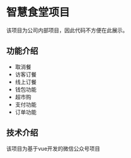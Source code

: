 # 智慧食堂项目
该项目为公司内部项目，因此代码不方便在此展示。

## 功能介绍
* 取消餐
* 访客订餐
* 线上订餐
* 钱包功能
* 超市购
* 支付功能
* 订单功能

## 技术介绍
该项目为基于vue开发的微信公众号项目
